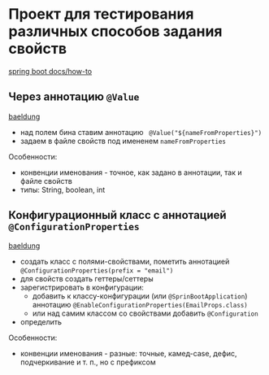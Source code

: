# Проект для тестирования различных способов задания свойств

[spring boot docs/how-to](https://docs.spring.io/spring-boot/docs/2.2.6.RELEASE/reference/htmlsingle/#howto-properties-and-configuration)

## Через аннотацию `@Value`

[baeldung](https://www.baeldung.com/spring-value-annotation)

* над полем бина ставим аннотацию ` @Value("${nameFromProperties}")`
* задаем в файле свойств под имененем `nameFromProperties`

Особенности:

* конвенции именования - точное, как задано в аннотации, так и файле свойств
* типы: String, boolean, int

## Конфигурационный класс с аннотацией `@ConfigurationProperties`

[baeldung](https://www.baeldung.com/configuration-properties-in-spring-boot)

* создать класс с полями-свойствами, пометить аннотацией `@ConfigurationProperties(prefix = "email")`
* для свойств создать геттеры/сеттеры
* зарегистрировать в конфигурации:
    - добавить к классу-конфигурации (или `@SprinBootApplication`) аннотацию `@EnableConfigurationProperties(EmailProps.class)`
    - или над самим классом со свойствами добавить `@Configuration`
* определить

Особенности:

* конвенции именования - разные: точные, камед-case, дефис, подчеркивание и т. п., но с префиксом